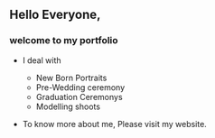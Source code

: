 ## Hello Everyone,
### welcome to my portfolio

- I deal with
    - New Born Portraits
    - Pre-Wedding ceremony
    - Graduation Ceremonys
    - Modelling shoots

- To know more about me, Please visit my website.
